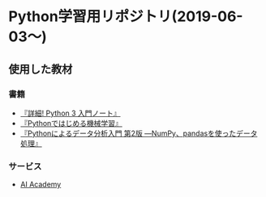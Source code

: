 # Python学習用リポジトリ(2019-06-03〜)

## 使用した教材

### 書籍

- [『詳細! Python 3 入門ノート』](https://www.amazon.co.jp/dp/4800711673)
- [『Pythonではじめる機械学習』](https://www.amazon.co.jp/dp/4873117984)
- [『Pythonによるデータ分析入門 第2版 ―NumPy、pandasを使ったデータ処理』](https://www.amazon.co.jp/dp/487311845X)

### サービス

- [AI Academy](https://aiacademy.jp/)
